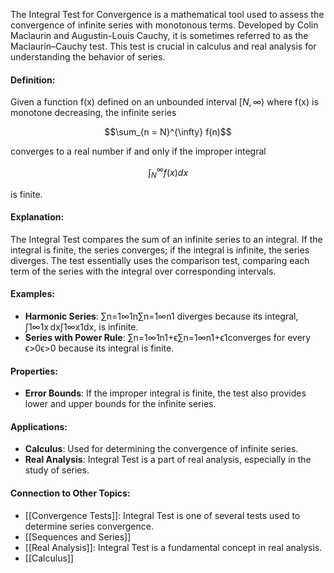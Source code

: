 The Integral Test for Convergence is a mathematical tool used to assess the convergence of infinite series with monotonous terms. Developed by Colin Maclaurin and Augustin-Louis Cauchy, it is sometimes referred to as the Maclaurin–Cauchy test. This test is crucial in calculus and real analysis for understanding the behavior of series.

#### Definition:

Given a function f(x) defined on an unbounded interval $[N,∞)$ where f(x) is monotone decreasing, the infinite series

$$\sum_{n = N}^{\infty} f(n)$$

converges to a real number if and only if the improper integral

$$\int_{N}^{\infty}f(x) dx$$

is finite.

#### Explanation:

The Integral Test compares the sum of an infinite series to an integral. If the integral is finite, the series converges; if the integral is infinite, the series diverges. The test essentially uses the comparison test, comparing each term of the series with the integral over corresponding intervals.

#### Examples:

- **Harmonic Series**: ∑n=1∞1n∑n=1∞​n1​ diverges because its integral, ∫1∞1x dx∫1∞​x1​dx, is infinite.
- **Series with Power Rule**: ∑n=1∞1n1+ϵ∑n=1∞​n1+ϵ1​ converges for every ϵ>0ϵ>0 because its integral is finite.

#### Properties:

- **Error Bounds**: If the improper integral is finite, the test also provides lower and upper bounds for the infinite series.

#### Applications:

- **Calculus**: Used for determining the convergence of infinite series.
- **Real Analysis**: Integral Test is a part of real analysis, especially in the study of series.

#### Connection to Other Topics:

- [[Convergence Tests]]: Integral Test is one of several tests used to determine series convergence.
- [[Sequences and Series]]
- [[Real Analysis]]: Integral Test is a fundamental concept in real analysis.
- [[Calculus]]
